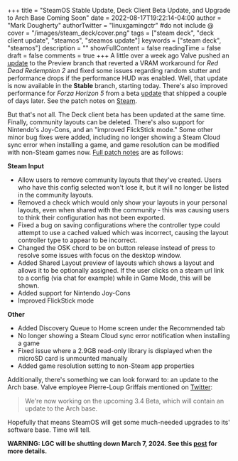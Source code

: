 +++
title = "SteamOS Stable Update, Deck Client Beta Update, and Upgrade to Arch Base Coming Soon"
date = 2022-08-17T19:22:14-04:00
author = "Mark Dougherty"
authorTwitter = "linuxgamingctr" #do not include @
cover = "/images/steam_deck/cover.png"
tags = ["steam deck", "deck client update", "steamos", "steamos update"]
keywords = ["steam deck", "steamos"]
description = ""
showFullContent = false
readingTime = false
draft = false
comments = true
+++
A little over a week ago Valve pushed an [update](https://linuxgamingcentral.com/posts/steamos-beta-update-8-8-2022/) to the Preview branch that reverted a VRAM workaround for *Red Dead Redemption 2* and fixed some issues regarding random stutter and performance drops if the performance HUD was enabled. Well, that update is now available in the **Stable** branch, starting today. There's also improved performance for *Forza Horizon 5* from a beta [update](https://linuxgamingcentral.com/posts/steam-deck-client-beta-update-8-10-2022/) that shipped a couple of days later. See the patch notes on [Steam](https://steamcommunity.com/app/1675200/eventcomments/3428948355361020929).

But that's not all. The Deck client beta has been updated at the same time. Finally, community layouts can be deleted. There's also support for Nintendo's Joy-Cons, and an "improved FlickStick mode." Some other minor bug fixes were added, including no longer showing a Steam Cloud sync error when installing a game, and game resolution can be modified with non-Steam games now. [Full patch notes](https://steamcommunity.com/app/1675200/eventcomments/3428948355360837698) are as follows:

**Steam Input**
- Allow users to remove community layouts that they've created. Users who have this config selected won't lose it, but it will no longer be listed in the community layouts.
- Removed a check which would only show your layouts in your personal layouts, even when shared with the community - this was causing users to think their configuration has not been exported.
- Fixed a bug on saving configurations where the controller type could attempt to use a cached valued which was incorrect, causing the layout controller type to appear to be incorrect.
- Changed the OSK chord to be on button release instead of press to resolve some issues with focus on the desktop window.
- Added Shared Layout preview of layouts which shows a layout and allows it to be optionally assigned. If the user clicks on a steam url link to a config (via chat for example) while in Game Mode, this will be shown.
- Added support for Nintendo Joy-Cons
- Improved FlickStick mode

**Other**
- Added Discovery Queue to Home screen under the Recommended tab
- No longer showing a Steam Cloud sync error notification when installing a game
- Fixed issue where a 2.9GB read-only library is displayed when the microSD card is unmounted manually
- Added game resolution setting to non-Steam app properties

Additionally, there's something we can look forward to: an update to the Arch base. Valve employee Pierre-Loup Griffais mentioned on [Twitter](https://twitter.com/Plagman2/status/1560015983317696514):
> We're now working on the upcoming 3.4 Beta, which will contain an update to the Arch base.

Hopefully that means SteamOS will get some much-needed upgrades to its' software base. Time will tell.

**WARNING: LGC will be shutting down March 7, 2024. See this [post](https://linuxgamingcentral.com/posts/the-end-of-lgc/) for more details.**
